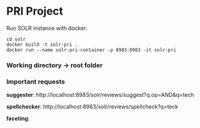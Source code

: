 # PRI Project <NAME TO DECIDE>
 
Run SOLR instance with docker:
```console
cd solr
docker build -t solr-pri .
docker run --name solr-pri-container -p 8983:8983 -it solr-pri
```

### Working directory -> root folder

### Important requests

**suggester**: http://localhost:8983/solr/reviews/suggest?q.op=AND&q=tech

**spellchecker**: http://localhost:8983/solr/reviews/spellcheck?q=teck

**faceting**:

